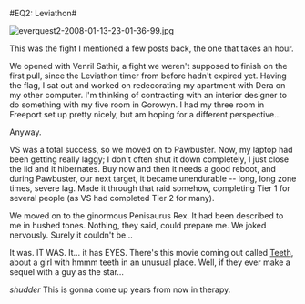 #EQ2: Leviathon#

![everquest2-2008-01-13-23-01-36-99.jpg](http://westkarana.com/wp-content/uploads/2008/01/everquest2-2008-01-13-23-01-36-99.jpg)

This was the fight I mentioned a few posts back, the one that takes an hour.

We opened with Venril Sathir, a fight we weren't supposed to finish on the first pull, since the Leviathon timer from before hadn't expired yet. Having the flag, I sat out and worked on redecorating my apartment with Dera on my other computer. I'm thinking of contracting with an interior designer to do something with my five room in Gorowyn. I had my three room in Freeport set up pretty nicely, but am hoping for a different perspective...

Anyway.

VS was a total success, so we moved on to Pawbuster. Now, my laptop had been getting really laggy; I don't often shut it down completely, I just close the lid and it hibernates. Buy now and then it needs a good reboot, and during Pawbuster, our next target, it became unendurable -- long, long zone times, severe lag. Made it through that raid somehow, completing Tier 1 for several people (as VS had completed Tier 2 for many).

We moved on to the ginormous Penisaurus Rex. It had been described to me in hushed tones. Nothing, they said, could prepare me. We joked nervously. Surely it couldn't be...

It was. IT WAS. It... it has EYES. There's this movie coming out called [Teeth](http://imdb.com/title/tt0780622/), about a girl with hmmm teeth in an unusual place. Well, if they ever make a sequel with a guy as the star...

*shudder* This is gonna come up years from now in therapy.

